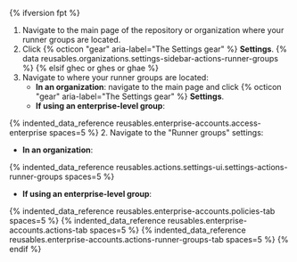 {% ifversion fpt %}
1. Navigate to the main page of the repository or organization where your runner groups are located.
2. Click {% octicon "gear" aria-label="The Settings gear" %} **Settings**.
{% data reusables.organizations.settings-sidebar-actions-runner-groups %}
{% elsif ghec or ghes or ghae %}
1. Navigate to where your runner groups are located:
   * **In an organization**: navigate to the main page and click {% octicon "gear" aria-label="The Settings gear" %} **Settings**.
   * **If using an enterprise-level group**:

{% indented_data_reference reusables.enterprise-accounts.access-enterprise spaces=5 %}
2. Navigate to the "Runner groups" settings:
   * **In an organization**:

{% indented_data_reference reusables.actions.settings-ui.settings-actions-runner-groups spaces=5 %}
   * **If using an enterprise-level group**:

{% indented_data_reference reusables.enterprise-accounts.policies-tab spaces=5 %}
{% indented_data_reference reusables.enterprise-accounts.actions-tab spaces=5 %}
{% indented_data_reference reusables.enterprise-accounts.actions-runner-groups-tab spaces=5 %}
{% endif %}

